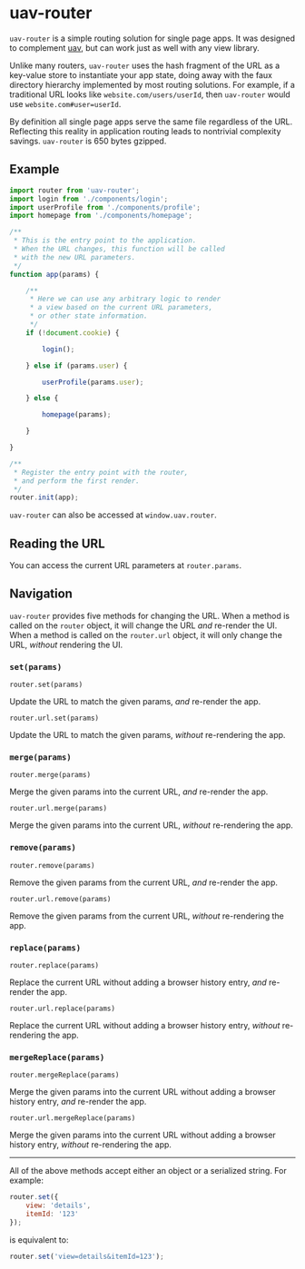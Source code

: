 # uav-router

`uav-router` is a simple routing solution for single page apps. It was designed to complement [uav](https://uav.js.org), but can work just as well with any view library.

Unlike many routers, `uav-router` uses the hash fragment of the URL as a key-value store to instantiate your app state, doing away with the faux directory hierarchy implemented by most routing solutions. For example, if a traditional URL looks like `website.com/users/userId`, then `uav-router` would use `website.com#user=userId`.

By definition all single page apps serve the same file regardless of the URL. Reflecting this reality in application routing leads to nontrivial complexity savings. `uav-router` is 650 bytes gzipped.

## Example

```javascript
import router from 'uav-router';
import login from './components/login';
import userProfile from './components/profile';
import homepage from './components/homepage';

/**
 * This is the entry point to the application. 
 * When the URL changes, this function will be called
 * with the new URL parameters.
 */
function app(params) {

    /**
     * Here we can use any arbitrary logic to render
     * a view based on the current URL parameters,
     * or other state information.
     */
    if (!document.cookie) {

        login();

    } else if (params.user) {

        userProfile(params.user);

    } else {

        homepage(params);

    }

}

/**
 * Register the entry point with the router,
 * and perform the first render.
 */
router.init(app);

```

`uav-router` can also be accessed at `window.uav.router`.

## Reading the URL

You can access the current URL parameters at `router.params`.

## Navigation

`uav-router` provides five methods for changing the URL. When a method is called on the `router` object, it will change the URL *and* re-render the UI. When a method is called on the `router.url` object, it will only change the URL, *without* rendering the UI.

### `set(params)`

`router.set(params)`

Update the URL to match the given params, *and* re-render the app.

`router.url.set(params)`

Update the URL to match the given params, *without* re-rendering the app.

### `merge(params)`

`router.merge(params)`

Merge the given params into the current URL, *and* re-render the app.

`router.url.merge(params)`

Merge the given params into the current URL, *without* re-rendering the app.

### `remove(params)`

`router.remove(params)`

Remove the given params from the current URL, *and* re-render the app.

`router.url.remove(params)`

Remove the given params from the current URL, *without* re-rendering the app.

### `replace(params)`

`router.replace(params)`

Replace the current URL without adding a browser history entry, *and* re-render the app.

`router.url.replace(params)`

Replace the current URL without adding a browser history entry, *without* re-rendering the app.

### `mergeReplace(params)`

`router.mergeReplace(params)`

Merge the given params into the current URL without adding a browser history entry, *and* re-render the app.

`router.url.mergeReplace(params)`

Merge the given params into the current URL without adding a browser history entry, *without* re-rendering the app.

---

All of the above methods accept either an object or a serialized string. For example:

```javascript
router.set({
    view: 'details',
    itemId: '123'
});
```

is equivalent to:

```javascript
router.set('view=details&itemId=123');
```
